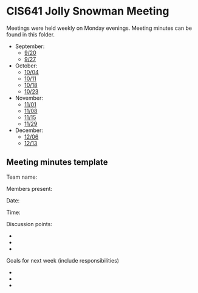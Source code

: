 # CIS641 Jolly Snowman Meeting

Meetings were held weekly on Monday evenings. Meeting minutes can be found in this folder.

- September:
  - [9/20](GVSU-CIS641-JollySnowman-2021-09-20.md)
  - [9/27](GVSU-CIS641-JollySnowman-2021-09-27.md)
- October:
  - [10/04](GVSU-CIS641-JollySnowman-2021-10-04.md)
  - [10/11](GVSU-CIS641-JollySnowman-2021-10-11.md)
  - [10/18](GVSU-CIS641-JollySnowman-2021-10-18.md)
  - [10/23](GVSU-CIS641-JollySnowman-2021-10-23.md)
- November:
  - [11/01](GVSU-CIS641-JollySnowman-2021-11-01.md)
  - [11/08](GVSU-CIS641-JollySnowman-2021-11-08.md)
  - [11/15](GVSU-CIS641-JollySnowman-2021-11-15.md)
  - [11/29](GVSU-CIS641-JollySnowman-2021-11-29.md)
- December:
  - [12/06](GVSU-CIS641-JollySnowman-2021-12-06.md)
  - [12/13](GVSU-CIS641-JollySnowman-2021-12-13.md)

## Meeting minutes template

Team name:

Members present:

Date:

Time:

Discussion points: 

*
*
*

Goals for next week (include responsibilities)

*
*
*

